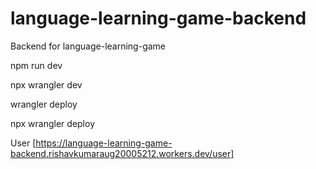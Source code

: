 # language-learning-game-backend
Backend for language-learning-game

npm run dev 

npx wrangler dev

wrangler deploy

npx wrangler deploy

User [https://language-learning-game-backend.rishavkumaraug20005212.workers.dev/user]